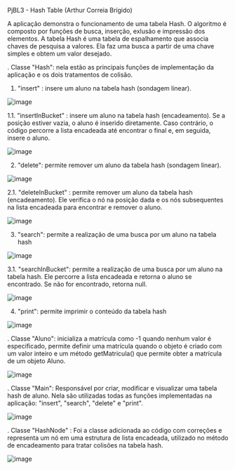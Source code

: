 PjBL3 - Hash Table (Arthur Correia Brígido)

A aplicação demonstra o funcionamento de uma tabela Hash. O algoritmo é composto por funções de busca, inserção, exlusão e impressão dos elementos. A tabela Hash é uma tabela de espalhamento que associa chaves de pesquisa a valores. Ela faz uma busca a partir de uma chave simples e obtem um valor desejado.

. Classe "Hash": nela estão as principais funções de implementação da aplicação e os dois tratamentos de colisão.

  1. "insert" : insere um aluno na tabela hash (sondagem linear). 
  
  ![image](https://github.com/ArthurCorreiaBrigido/Hash-Table/assets/51636263/f103669d-80c1-4413-87da-6cb76282bfe8)

  1.1. "insertInBucket" : insere um aluno na tabela hash (encadeamento). Se a posição estiver vazia, o aluno é inserido diretamente. Caso contrário, o código percorre a lista encadeada até encontrar o final e, em seguida, insere o aluno.

  ![image](https://github.com/ArthurCorreiaBrigido/Hash-Table/assets/51636263/e985e7ba-bc26-4230-b451-84e0e1aa65af)

  2. "delete": permite remover um aluno da tabela hash (sondagem linear).

  ![image](https://github.com/ArthurCorreiaBrigido/Hash-Table/assets/51636263/76044647-eaeb-4037-b040-9758cccf01b5)

  2.1. "deleteInBucket" : permite remover um aluno da tabela hash (encadeamento). Ele verifica o nó na posição dada e os nós subsequentes na lista encadeada para encontrar e remover o aluno.

  ![image](https://github.com/ArthurCorreiaBrigido/Hash-Table/assets/51636263/4455772b-724a-4e08-98d7-8579f9b21693)

  3. "search": permite a realização de uma busca por um aluno na tabela hash

  ![image](https://github.com/ArthurCorreiaBrigido/Hash-Table/assets/51636263/85280e7c-3634-4a91-b549-bbae9aec75ca)

  3.1. "searchInBucket": permite a realização de uma busca por um aluno na tabela hash. Ele percorre a lista encadeada e retorna o aluno se encontrado. Se não for encontrado, retorna null. 
  
  ![image](https://github.com/ArthurCorreiaBrigido/Hash-Table/assets/51636263/c70e021b-081c-4ad1-b06c-9e39802c4069)

  4. "print": permite imprimir o conteúdo da tabela hash

  ![image](https://github.com/ArthurCorreiaBrigido/Hash-Table/assets/51636263/8380d960-2860-4232-8d26-8c6e60cacfbb)

. Classe "Aluno": inicializa a matrícula como -1 quando nenhum valor é especificado, permite definir uma matrícula quando o objeto é criado com um valor inteiro e um método getMatricula() que permite obter a matrícula de um objeto Aluno. 

![image](https://github.com/ArthurCorreiaBrigido/Hash-Table/assets/51636263/6ef8a597-4dd8-4b98-beef-f522535d18fc)

. Classe "Main": Responsável por criar, modificar e visualizar uma tabela hash de aluno. Nela são utilizadas todas as funções implementadas na aplicação: "insert", "search", "delete" e "print".

![image](https://github.com/ArthurCorreiaBrigido/Hash-Table/assets/51636263/b4ef9403-443c-4f75-b573-874333e70eca)

. Classe "HashNode" : Foi a classe adicionada ao código com correções e representa um nó em uma estrutura de lista encadeada, utilizado no método de encadeamento para tratar colisões na tabela hash.

![image](https://github.com/ArthurCorreiaBrigido/Hash-Table/assets/51636263/23d91e66-6ae4-41eb-8919-bca9e0a8e7f0)
